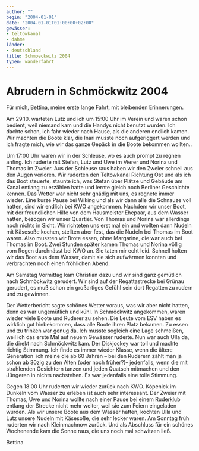 ```yaml
---
author: ""
begin: "2004-01-01"
date: "2004-01-01T01:00:00+02:00"
gewässer:
- teltowkanal
- dahme
länder: 
- deutschland
title: Schmoeckwitz 2004
typen: wanderfahrt
---
```


# Abrudern in Schmöckwitz 2004


Für mich, Bettina, meine erste lange Fahrt, mit bleibenden Erinnerungen.

Am 29.10. warteten Lutz und ich um 15:00 Uhr im Verein und waren schon bedient, weil niemand kam und die Handys nicht benutzt wurden. Ich dachte schon, ich fahr wieder nach Hause, als die anderen endlich kamen. Wir machten die Boote klar, die Inari musste noch aufgeriggert werden und ich fragte mich, wie wir das ganze Gepäck in die Boote bekommen wollten..

Um 17:00 Uhr waren wir in der Schleuse, wo es auch prompt zu regnen anfing. Ich ruderte mit Stefan, Lutz und Uwe im Vierer und Norina und Thomas im Zweier. Aus der Schleuse raus haben wir den Zweier schnell aus den Augen verloren. Wir ruderten den Teltowkanal Richtung Ost und als ich das Boot steuerte, staunte ich, was Stefan über Plätze und Gebäude am Kanal entlang zu erzählen hatte und lernte gleich noch Berliner Geschichte kennen. Das Wetter war nicht sehr gnädig mit uns, es regnete immer wieder. Eine kurze Pause bei Wiking und als wir dann alle die Schnauze voll hatten, sind wir endlich bei KWO angekommen. Nachdem wir unser Boot, mit der freundlichen Hilfe von dem Hausmeister Ehepaar, aus dem Wasser hatten, bezogen wir unser Quartier. Von Thomas und Norina war allerdings noch nichts in Sicht. Wir richteten uns erst mal ein und wollten dann Nudeln mit Käsesoße kochen, stellten aber fest, das die Nudeln bei Thomas im Boot waren. Also mussten wir Brote essen, ohne Margarine, die war auch bei Thomas im Boot. Zwei Stunden später kamen Thomas und Norina völlig vom Regen durchnässt bei KWO an. Sie taten mir echt leid. Schnell holten wir das Boot aus dem Wasser, damit sie sich aufwärmen konnten und verbrachten noch einen fröhlichen Abend.

Am Samstag Vormittag kam Christian dazu und wir sind ganz gemütlich nach Schmöckwitz gerudert. Wir sind auf der Regattastrecke bei Grünau gerudert, es muß schon ein großartiges Gefühl sein dort Regatten zu rudern und zu gewinnen.

Der Wetterbericht sagte schönes Wetter voraus, was wir aber nicht hatten, denn es war ungemütlich und kühl. In Schmöckwitz angekommen, waren wieder viele Boote und Ruderer zu sehen. Die Leute vom ESV haben es wirklich gut hinbekommen, dass alle Boote ihren Platz bekamen. Zu essen und zu trinken war genug da. Ich musste sogleich eine Lage schmeißen, weil ich das erste Mal auf neuem Gewässer ruderte. Nun war auch Ulla da, die direkt nach Schmöckwitz kam. Der Diskjockey war toll und machte richtig Stimmung. Ich finde es immer wieder Klasse, wenn die ältere Generation  ich meine die ab 60 Jahren – bei den Ruderern zählt man ja schon ab 30zig zu den Alten (oder noch früher?)– jedenfalls, wenn die mit strahlenden Gesichtern tanzen und jeden Quatsch mitmachen und den Jüngeren in nichts nachstehen. Es war jedenfalls eine tolle Stimmung.

Gegen 18:00 Uhr ruderten wir wieder zurück nach KWO. Köpenick im Dunkeln vom Wasser zu erleben ist auch sehr interessant. Der Zweier mit Thomas, Uwe und Norina wollte nach einer Pause bei einem Ruderklub entlang der Strecke nicht mehr weiter, weil sie zum Feiern eingeladen wurden. Als wir unsere Boote aus dem Wasser hatten, kochten Ulla und Lutz unsere Nudeln mit Käsesoße, die sehr lecker waren. Am Sonntag früh ruderten wir nach Kleinmachnow zurück. Und als Abschluss für ein schönes Wochenende kam die Sonne raus, die uns noch mal schwitzen ließ.

Bettina
